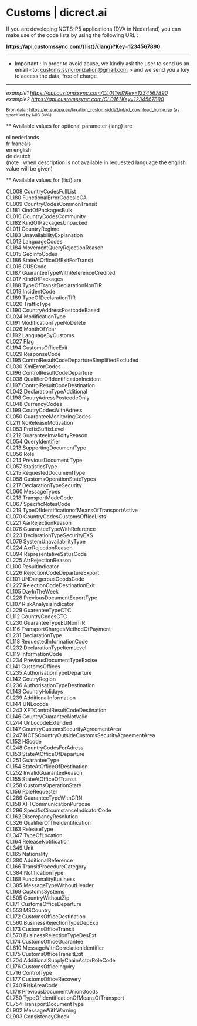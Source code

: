 # Customs | dicrect.ai
If you are developing NCTS-P5 applications (DVA in Nederland)  you can make use of the code lists by using the following URL :

<b>https://api.customssync.com/{list}/{lang}?Key=1234567890</b>  

*****************************************************************************************************************************************
* Important : In order to avoid abuse, we kindly ask the user to send us an email <to: customs.syncronization@gmail.com > and we send you a key to access the data, free of charge
******************************************************************************************************************************************

<i>example1 https://api.customssync.com/CL011/nl?Key=1234567890</i><br>
<i>example2 https://api.customssync.com/CL016?Key=1234567890</i>

<small>Bron data : https://ec.europa.eu/taxation_customs/dds2/rd/rd_download_home.jsp (as specified by MIG DVA)</small>

** Available values for optional parameter {lang} are 

nl nederlands<br>
fr francais<br>
en english<br>
de deutch  <br> 
(note : when description is not available in requested language the english value will be given)<br>


** Available values for {list} are 

CL008 CountryCodesFullList <br>
CL180 FunctionalErrorCodesIeCA <br>
CL009 CountryCodesCommonTransit  <br>
CL181 KindOfPackagesBulk <br>
CL010 CountryCodesCommunity  <br>
CL182 KindOfPackagesUnpacked <br>
CL011 CountryRegime  <br>
CL183 UnavailabilityExplanation <br>
CL012 LanguageCodes  <br>
CL184 MovementQueryRejectionReason <br>
CL015 GeoInfoCodes  <br>
CL186 StateAtOfficeOfExitForTransit <br>
CL016 CUSCode  <br>
CL187 GuaranteeTypeWithReferenceCredited <br>
CL017 KindOfPackages  <br>
CL188 TypeOfTransitDeclarationNonTIR <br>
CL019 IncidentCode  <br>
CL189 TypeOfDeclarationTIR <br>
CL020 TrafficType  <br>
CL190 CountryAddressPostcodeBased <br>
CL024 ModificationType  <br>
CL191 ModificationTypeNoDelete <br>
CL026 MonthOfYear  <br>
CL192 LanguageByCustoms <br>
CL027 Flag  <br>
CL194 CustomsOfficeExit <br>
CL029 ResponseCode  <br>
CL195 ControlResultCodeDepartureSimplifiedExcluded <br>
CL030 XmlErrorCodes  <br>
CL196 ControlResultCodeDeparture <br>
CL038 QualifierOfIdentificationIncident  <br>
CL197 ControlResultCodeDestination <br>
CL042 DeclarationTypeAdditional  <br>
CL198 CoutryAdressPostcodeOnly <br>
CL048 CurrencyCodes  <br>
CL199 CoutryCodesWithAdress <br>
CL050 GuaranteeMonitoringCodes  <br>
CL211 NoReleaseMotivation <br>
CL053 PrefixSuffixLevel  <br>
CL212 GuaranteeInvalidityReason <br>
CL054 QueryIdentifier  <br>
CL213 SupportingDocumentType <br>
CL056 Role  <br>
CL214 PreviousDocument Type <br>
CL057 StatisticsType  <br>
CL215 RequestedDocumentType <br>
CL058 CustomsOperationStateTypes  <br>
CL217 DeclarationTypeSecurity <br>
CL060 MessageTypes  <br>
CL218 TransportModeCode <br>
CL067 SpecificNotesCode  <br>
CL219 TypeOfIdentificationofMeansOfTransportActive <br>
CL070 CountryCodesCustomsOfficeLists  <br>
CL221 AarRejectionReason <br>
CL076 GuaranteeTypeWithReference  <br>
CL223 DeclarationTypeSecurityEXS <br>
CL079 SystemUnavailabilityType  <br>
CL224 AxrRejectionReason <br>
CL094 RepresentativeSatusCode  <br>
CL225 AtrRejectionReason <br>
CL100 ResultIndicator  <br>
CL226 RejectionCodeDepartureExport <br>
CL101 UNDangerousGoodsCode  <br>
CL227 RejectionCodeDestinationExit <br>
CL105 DayInTheWeek  <br>
CL228 PreviousDocumentExportType <br>
CL107 RiskAnalysisIndicator  <br>
CL229 GuarenteeTypeCTC <br>
CL112 CountryCodesCTC  <br>
CL230 GuaranteeTypeEUNonTIR <br>
CL116 TransportChargesMethodOfPayment  <br>
CL231 DeclarationType <br>
CL118 RequestedInformationCode  <br>
CL232 DeclarationTypeItemLevel <br>
CL119 InformationCode  <br>
CL234 PreviousDocumentTypeExcise <br>
CL141 CustomsOffices  <br>
CL235 AuthorisationTypeDeparture <br>
CL142 CoutryRegion  <br>
CL236 AuthorisationTypeDestination <br>
CL143 CountryHolidays  <br>
CL239 AdditionalInformation <br>
CL144 UNLocode  <br>
CL243 XFTControlResultCodeDestination <br>
CL146 CountryGuaranteeNotValid  <br>
CL244 UnLocodeExtended <br>
CL147 CountryCustomsSecurityAgreementArea <br>
CL247 NCTSCountryOutsideCustomsSecurityAgreementArea <br>
CL152 HScode  <br>
CL248 CountryCodesForAdress <br>
CL153 StateAtOfficeOfDeparture  <br>
CL251 GuaranteeType <br>
CL154 StateAtOfficeOfDestination  <br>
CL252 InvalidGuaranteeReason <br>
CL155 StateAtOfficeOfTransit  <br>
CL258 CustomsOperationState <br>
CL156 RoleRequester  <br>
CL286 GuaranteeTypeWithGRN <br>
CL158 XFTCommunicationPurpose  <br>
CL296 SpecificCircumstanceIndicatorCode <br>
CL162 DiscrepancyResolution  <br>
CL326 QualifierOfTheIdentification <br>
CL163 ReleaseType  <br>
CL347 TypeOfLocation <br>
CL164 ReleaseNotification  <br>
CL349 Unit <br>
CL165 Nationality  <br>
CL380 AdditionalReference <br>
CL166 TransitProcedureCategory  <br>
CL384 NotificationType <br>
CL168 FunctionalityBusiness  <br>
CL385 MessageTypeWithoutHeader <br>
CL169 CustomsSystems  <br>
CL505 CountryWithoutZip <br>
CL171 CustomsOfficeDeparture  <br>
CL553 MSCountry <br>
CL172 CustomsOfficeDestination  <br>
CL560 BusinessRejectionTypeDepExp <br>
CL173 CustomsOfficeTransit  <br>
CL570 BusinessRejectionTypeDesExt <br>
CL174 CustomsOfficeGuarantee  <br>
CL610 MessageWithCorrelationIdentifier <br>
CL175 CustomsOfficeTransitExit  <br>
CL704 AdditionalSupplyChainActorRoleCode <br>
CL176 CustomsOfficeInquiry  <br>
CL716 ControlType <br>
CL177 CustomsOfficeRecovery  <br>
CL740 RiskAreaCode <br>
CL178 PreviousDocumentUnionGoods  <br>
CL750 TypeOfIdentificationOfMeansOfTransport <br>
CL754 TransportDocumentType <br>
CL902 MessageWithWarning <br>
CL903 ConsistencyCheck <br>



